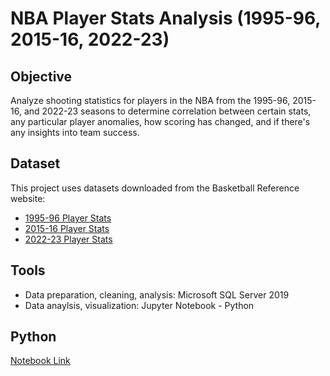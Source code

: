 # NBA Player Stats Analysis (1995-96, 2015-16, 2022-23)
## Objective
Analyze shooting statistics for players in the NBA from the 1995-96, 2015-16, and 2022-23 seasons to determine correlation between certain stats, any particular player anomalies, how scoring has changed, and if there's any insights into team success.

## Dataset
This project uses datasets downloaded from the Basketball Reference website:
* [1995-96 Player Stats](https://www.basketball-reference.com/leagues/NBA_1996_totals.html)
* [2015-16 Player Stats](https://www.basketball-reference.com/leagues/NBA_2016_per_game.html)
* [2022-23 Player Stats](https://www.basketball-reference.com/leagues/NBA_2023_totals.html)

## Tools
* Data preparation, cleaning, analysis:  Microsoft SQL Server 2019
* Data anaylsis, visualization: Jupyter Notebook - Python

## Python
[Notebook Link](https://github.com/mraibon/NBAPlayerAnalysis/blob/630bdf381b028fea0fd8a2b1bd91b0d820238bff/NBA%20Player%20Shooting%20Statistics%20Analysis.ipynb)

